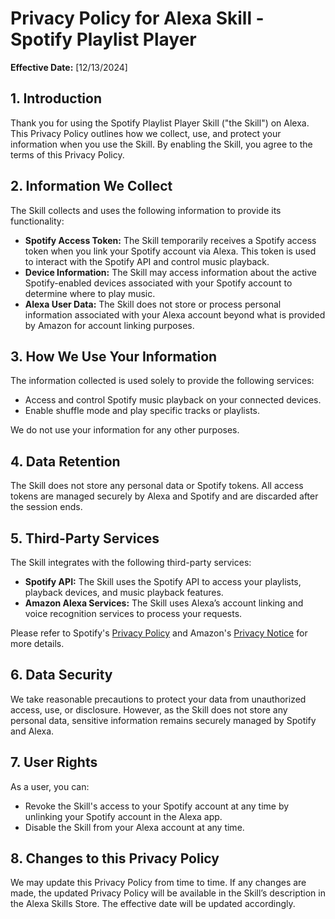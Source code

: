 # Privacy Policy for Alexa Skill - Spotify Playlist Player

**Effective Date:** [12/13/2024]

## 1. Introduction
Thank you for using the Spotify Playlist Player Skill ("the Skill") on Alexa. This Privacy Policy outlines how we collect, use, and protect your information when you use the Skill. By enabling the Skill, you agree to the terms of this Privacy Policy.

## 2. Information We Collect
The Skill collects and uses the following information to provide its functionality:

- **Spotify Access Token:** The Skill temporarily receives a Spotify access token when you link your Spotify account via Alexa. This token is used to interact with the Spotify API and control music playback.
- **Device Information:** The Skill may access information about the active Spotify-enabled devices associated with your Spotify account to determine where to play music.
- **Alexa User Data:** The Skill does not store or process personal information associated with your Alexa account beyond what is provided by Amazon for account linking purposes.

## 3. How We Use Your Information
The information collected is used solely to provide the following services:
- Access and control Spotify music playback on your connected devices.
- Enable shuffle mode and play specific tracks or playlists.

We do not use your information for any other purposes.

## 4. Data Retention
The Skill does not store any personal data or Spotify tokens. All access tokens are managed securely by Alexa and Spotify and are discarded after the session ends.

## 5. Third-Party Services
The Skill integrates with the following third-party services:
- **Spotify API:** The Skill uses the Spotify API to access your playlists, playback devices, and music playback features.
- **Amazon Alexa Services:** The Skill uses Alexa’s account linking and voice recognition services to process your requests.

Please refer to Spotify's [Privacy Policy](https://www.spotify.com/privacy) and Amazon's [Privacy Notice](https://www.amazon.com/privacy) for more details.

## 6. Data Security
We take reasonable precautions to protect your data from unauthorized access, use, or disclosure. However, as the Skill does not store any personal data, sensitive information remains securely managed by Spotify and Alexa.

## 7. User Rights
As a user, you can:
- Revoke the Skill's access to your Spotify account at any time by unlinking your Spotify account in the Alexa app.
- Disable the Skill from your Alexa account at any time.

## 8. Changes to this Privacy Policy
We may update this Privacy Policy from time to time. If any changes are made, the updated Privacy Policy will be available in the Skill’s description in the Alexa Skills Store. The effective date will be updated accordingly.
